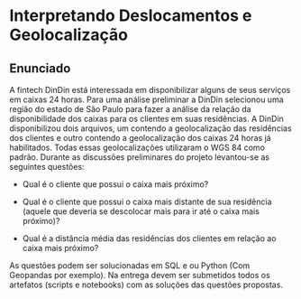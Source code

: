 # Interpretando Deslocamentos e Geolocalização

## Enunciado

A fintech DinDin está interessada em disponibilizar alguns de seus serviços em caixas 24 horas. Para uma análise preliminar a DinDin selecionou uma região do estado de São Paulo para fazer a análise da relação da disponibilidade dos caixas para os clientes em suas residências. A DinDin disponibilizou dois arquivos, um contendo a geolocalização das residências dos clientes e outro contendo a geolocalização dos caixas 24 horas já habilitados. Todas essas geolocalizações utilizaram o WGS 84 como padrão. Durante as discussões preliminares do projeto levantou-se as seguintes questões:

- Qual é o cliente que possui o caixa mais próximo?

- Qual é o cliente que possui o caixa mais distante de sua residência (aquele que deveria se descolocar mais para ir até o caixa mais próximo)?

- Qual é a distância média das residências dos clientes em relação ao caixa mais próximo?

As questões podem ser solucionadas em SQL e ou Python (Com Geopandas por exemplo).
Na entrega devem ser submetidos todos os artefatos (scripts e notebooks) com as soluções das questões propostas.
